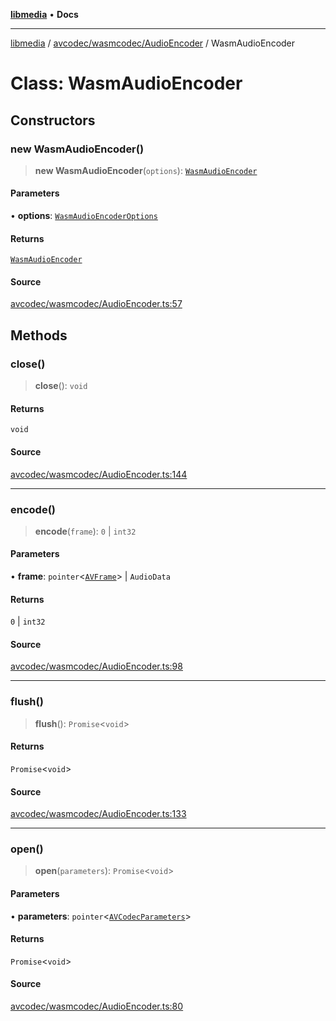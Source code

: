 [**libmedia**](../../../../README.md) • **Docs**

***

[libmedia](../../../../README.md) / [avcodec/wasmcodec/AudioEncoder](../README.md) / WasmAudioEncoder

# Class: WasmAudioEncoder

## Constructors

### new WasmAudioEncoder()

> **new WasmAudioEncoder**(`options`): [`WasmAudioEncoder`](WasmAudioEncoder.md)

#### Parameters

• **options**: [`WasmAudioEncoderOptions`](../type-aliases/WasmAudioEncoderOptions.md)

#### Returns

[`WasmAudioEncoder`](WasmAudioEncoder.md)

#### Source

[avcodec/wasmcodec/AudioEncoder.ts:57](https://github.com/zhaohappy/libmedia/blob/83708827f1f74f03ced670ca9bc2d9d1e5e5366a/src/avcodec/wasmcodec/AudioEncoder.ts#L57)

## Methods

### close()

> **close**(): `void`

#### Returns

`void`

#### Source

[avcodec/wasmcodec/AudioEncoder.ts:144](https://github.com/zhaohappy/libmedia/blob/83708827f1f74f03ced670ca9bc2d9d1e5e5366a/src/avcodec/wasmcodec/AudioEncoder.ts#L144)

***

### encode()

> **encode**(`frame`): `0` \| `int32`

#### Parameters

• **frame**: `pointer`\<[`AVFrame`](../../../../avutil/struct/avframe/classes/AVFrame.md)\> \| `AudioData`

#### Returns

`0` \| `int32`

#### Source

[avcodec/wasmcodec/AudioEncoder.ts:98](https://github.com/zhaohappy/libmedia/blob/83708827f1f74f03ced670ca9bc2d9d1e5e5366a/src/avcodec/wasmcodec/AudioEncoder.ts#L98)

***

### flush()

> **flush**(): `Promise`\<`void`\>

#### Returns

`Promise`\<`void`\>

#### Source

[avcodec/wasmcodec/AudioEncoder.ts:133](https://github.com/zhaohappy/libmedia/blob/83708827f1f74f03ced670ca9bc2d9d1e5e5366a/src/avcodec/wasmcodec/AudioEncoder.ts#L133)

***

### open()

> **open**(`parameters`): `Promise`\<`void`\>

#### Parameters

• **parameters**: `pointer`\<[`AVCodecParameters`](../../../../avutil/struct/avcodecparameters/classes/AVCodecParameters.md)\>

#### Returns

`Promise`\<`void`\>

#### Source

[avcodec/wasmcodec/AudioEncoder.ts:80](https://github.com/zhaohappy/libmedia/blob/83708827f1f74f03ced670ca9bc2d9d1e5e5366a/src/avcodec/wasmcodec/AudioEncoder.ts#L80)
